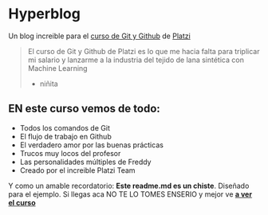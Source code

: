 # Hyperblog
Un blog increible para el [curso de Git y Github](https://platzi.com/clases/1557-git-github/ "curso de Git y Github") de [Platzi](http://https://platzi.com "Platzi")
> El curso de Git y Github de Platzi es lo que me hacia falta para triplicar mi salario y lanzarme a la industria del tejido de lana sintética con Machine Learning
> - niñita

## EN este curso vemos de todo:
* Todos los comandos de Git
* El flujo de trabajo en Github
* El verdadero amor por las buenas prácticas
* Trucos muy locos del profesor
* Las personalidades múltiples de Freddy
* Creado por el increible Platzi Team

Y como un amable recordatorio: **Este readme.md es un chiste**. Diseñado para el ejemplo. Si llegas aca NO TE LO TOMES ENSERIO y mejor ve  [**a ver el curso**](http://https://platzi.com/clases/1557-git-github/)